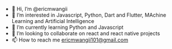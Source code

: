 - 👋 Hi, I’m @ericmwangii
- 👀 I’m interested in Javascript, Python, Dart and Flutter, MAchine Learning and Artificial Intelligence
- 🌱 I’m currently learning Python and Javascript
- 💞️ I’m looking to collaborate on react and react native projects
- 📫 How to reach me ericmwangii101@gmail.com

<!---
ericmwangii/ericmwangii is a ✨ special ✨ repository because its `README.md` (this file) appears on your GitHub profile.
You can click the Preview link to take a look at your changes.
--->
